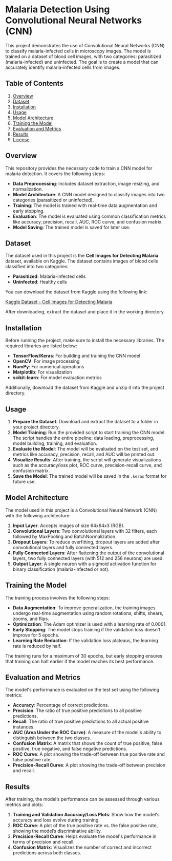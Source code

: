 # Malaria Detection Using Convolutional Neural Networks (CNN)

This project demonstrates the use of Convolutional Neural Networks (CNN) to classify malaria-infected cells in microscopy images. The model is trained on a dataset of blood cell images, with two categories: parasitized (malaria-infected) and uninfected. The goal is to create a model that can accurately identify malaria-infected cells from images.

## Table of Contents

1. [Overview](#overview)
2. [Dataset](#dataset)
3. [Installation](#installation)
4. [Usage](#usage)
5. [Model Architecture](#model-architecture)
6. [Training the Model](#training-the-model)
7. [Evaluation and Metrics](#evaluation-and-metrics)
8. [Results](#results)
9. [License](#license)

## Overview

This repository provides the necessary code to train a CNN model for malaria detection. It covers the following steps:

- **Data Preprocessing**: Includes dataset extraction, image resizing, and normalization.
- **Model Architecture**: A CNN model designed to classify images into two categories (parasitized or uninfected).
- **Training**: The model is trained with real-time data augmentation and early stopping.
- **Evaluation**: The model is evaluated using common classification metrics like accuracy, precision, recall, AUC, ROC curve, and confusion matrix.
- **Model Saving**: The trained model is saved for later use.

## Dataset

The dataset used in this project is the **Cell Images for Detecting Malaria** dataset, available on Kaggle. The dataset contains images of blood cells classified into two categories:

- **Parasitized**: Malaria-infected cells
- **Uninfected**: Healthy cells

You can download the dataset from Kaggle using the following link:

[Kaggle Dataset - Cell Images for Detecting Malaria](https://www.kaggle.com/datasets/iarunava/cell-images-for-detecting-malaria)

After downloading, extract the dataset and place it in the working directory.

## Installation

Before running the project, make sure to install the necessary libraries. The required libraries are listed below:

- **TensorFlow/Keras**: For building and training the CNN model
- **OpenCV**: For image processing
- **NumPy**: For numerical operations
- **Matplotlib**: For visualization
- **scikit-learn**: For model evaluation metrics

Additionally, download the dataset from Kaggle and unzip it into the project directory.

## Usage

1. **Prepare the Dataset**: Download and extract the dataset to a folder in your project directory.
2. **Model Training**: Run the provided script to start training the CNN model. The script handles the entire pipeline: data loading, preprocessing, model building, training, and evaluation.
3. **Evaluate the Model**: The model will be evaluated on the test set, and metrics like accuracy, precision, recall, and AUC will be printed out.
4. **Visualize Results**: After training, the script will generate visualizations such as the accuracy/loss plot, ROC curve, precision-recall curve, and confusion matrix.
5. **Save the Model**: The trained model will be saved in the `.keras` format for future use.

## Model Architecture

The model used in this project is a Convolutional Neural Network (CNN) with the following architecture:

1. **Input Layer**: Accepts images of size 64x64x3 (RGB).
2. **Convolutional Layers**: Two convolutional layers with 32 filters, each followed by MaxPooling and BatchNormalization.
3. **Dropout Layers**: To reduce overfitting, dropout layers are added after convolutional layers and fully connected layers.
4. **Fully Connected Layers**: After flattening the output of the convolutional layers, two fully connected layers (with 512 and 256 neurons) are used.
5. **Output Layer**: A single neuron with a sigmoid activation function for binary classification (malaria-infected or not).

## Training the Model

The training process involves the following steps:

- **Data Augmentation**: To improve generalization, the training images undergo real-time augmentation using random rotations, shifts, shears, zooms, and flips.
- **Optimization**: The Adam optimizer is used with a learning rate of 0.0001.
- **Early Stopping**: The model stops training if the validation loss doesn't improve for 5 epochs.
- **Learning Rate Reduction**: If the validation loss plateaus, the learning rate is reduced by half.

The training runs for a maximum of 30 epochs, but early stopping ensures that training can halt earlier if the model reaches its best performance.

## Evaluation and Metrics

The model's performance is evaluated on the test set using the following metrics:

- **Accuracy**: Percentage of correct predictions.
- **Precision**: The ratio of true positive predictions to all positive predictions.
- **Recall**: The ratio of true positive predictions to all actual positive instances.
- **AUC (Area Under the ROC Curve)**: A measure of the model's ability to distinguish between the two classes.
- **Confusion Matrix**: A matrix that shows the count of true positive, false positive, true negative, and false negative predictions.
- **ROC Curve**: A plot showing the trade-off between true positive rate and false positive rate.
- **Precision-Recall Curve**: A plot showing the trade-off between precision and recall.

## Results

After training, the model’s performance can be assessed through various metrics and plots:

1. **Training and Validation Accuracy/Loss Plots**: Show how the model's accuracy and loss evolve during training.
2. **ROC Curve**: A plot of the true positive rate vs. the false positive rate, showing the model’s discriminative ability.
3. **Precision-Recall Curve**: Helps evaluate the model's performance in terms of precision and recall.
4. **Confusion Matrix**: Visualizes the number of correct and incorrect predictions across both classes.
